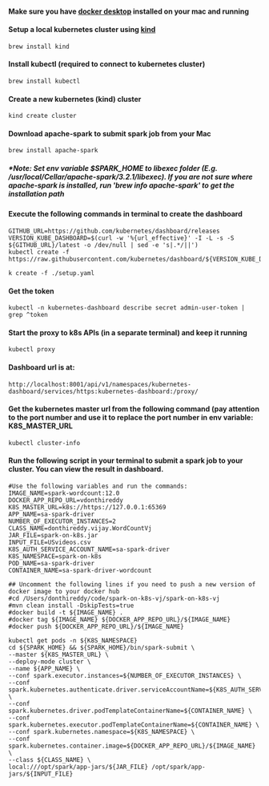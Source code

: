 #### Make sure you have [docker desktop](https://www.docker.com/products/docker-desktop/) installed on your mac and running

#### Setup a local kubernetes cluster using [kind](https://kind.sigs.k8s.io/)
```
brew install kind
```

#### Install kubectl (required to connect to kubernetes cluster)
```
brew install kubectl
```

#### Create a new kubernetes (kind) cluster
```
kind create cluster
```

#### Download apache-spark to submit spark job from your Mac
```
brew install apache-spark
```
##### *Note: Set env variable $SPARK_HOME to libexec folder (E.g. /usr/local/Cellar/apache-spark/3.2.1/libexec). If you are not sure where apache-spark is installed, run 'brew info apache-spark' to get the installation path

#### Execute the following commands in terminal to create the dashboard
```
GITHUB_URL=https://github.com/kubernetes/dashboard/releases
VERSION_KUBE_DASHBOARD=$(curl -w '%{url_effective}' -I -L -s -S ${GITHUB_URL}/latest -o /dev/null | sed -e 's|.*/||')
kubectl create -f https://raw.githubusercontent.com/kubernetes/dashboard/${VERSION_KUBE_DASHBOARD}/aio/deploy/recommended.yaml

k create -f ./setup.yaml
```

#### Get the token
```
kubectl -n kubernetes-dashboard describe secret admin-user-token | grep ^token
```

#### Start the proxy to k8s APIs (in a separate terminal) and keep it running
```
kubectl proxy
```

#### Dashboard url is at:
```
http://localhost:8001/api/v1/namespaces/kubernetes-dashboard/services/https:kubernetes-dashboard:/proxy/
```
#### Get the kubernetes master url from the following command (pay attention to the port number and use it to replace the port number in env variable: K8S_MASTER_URL
```
kubectl cluster-info
```

#### Run the following script in your terminal to submit a spark job to your cluster. You can view the result in dashboard.
```
#Use the following variables and run the commands:
IMAGE_NAME=spark-wordcount:12.0
DOCKER_APP_REPO_URL=vdonthireddy
K8S_MASTER_URL=k8s://https://127.0.0.1:65369
APP_NAME=sa-spark-driver
NUMBER_OF_EXECUTOR_INSTANCES=2
CLASS_NAME=donthireddy.vijay.WordCountVj
JAR_FILE=spark-on-k8s.jar
INPUT_FILE=USvideos.csv
K8S_AUTH_SERVICE_ACCOUNT_NAME=sa-spark-driver
K8S_NAMESPACE=spark-on-k8s
POD_NAME=sa-spark-driver
CONTAINER_NAME=sa-spark-driver-wordcount

## Uncomment the following lines if you need to push a new version of docker image to your docker hub
#cd /Users/donthireddy/code/spark-on-k8s-vj/spark-on-k8s-vj
#mvn clean install -DskipTests=true
#docker build -t ${IMAGE_NAME} .
#docker tag ${IMAGE_NAME} ${DOCKER_APP_REPO_URL}/${IMAGE_NAME}
#docker push ${DOCKER_APP_REPO_URL}/${IMAGE_NAME}

kubectl get pods -n ${K8S_NAMESPACE}
cd ${SPARK_HOME} && ${SPARK_HOME}/bin/spark-submit \
--master ${K8S_MASTER_URL} \
--deploy-mode cluster \
--name ${APP_NAME} \
--conf spark.executor.instances=${NUMBER_OF_EXECUTOR_INSTANCES} \
--conf spark.kubernetes.authenticate.driver.serviceAccountName=${K8S_AUTH_SERVICE_ACCOUNT_NAME} \
--conf spark.kubernetes.driver.podTemplateContainerName=${CONTAINER_NAME} \
--conf spark.kubernetes.executor.podTemplateContainerName=${CONTAINER_NAME} \
--conf spark.kubernetes.namespace=${K8S_NAMESPACE} \
--conf spark.kubernetes.container.image=${DOCKER_APP_REPO_URL}/${IMAGE_NAME} \
--class ${CLASS_NAME} \
local:///opt/spark/app-jars/${JAR_FILE} /opt/spark/app-jars/${INPUT_FILE}
```